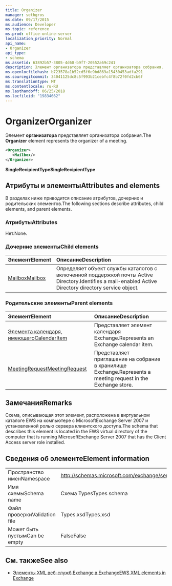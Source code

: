 ```yaml
---
title: Organizer
manager: sethgros
ms.date: 09/17/2015
ms.audience: Developer
ms.topic: reference
ms.prod: office-online-server
localization_priority: Normal
api_name:
- Organizer
api_type:
- schema
ms.assetid: 63892b57-3805-4d60-b9f7-20552a69c241
description: Элемент организатора представляет организатора собрания.
ms.openlocfilehash: b723578a1b52cd5f6e9bd869a15430453adfa291
ms.sourcegitcommit: 34041125dc8c5f993b21cebfc4f8b72f0fd2cb6f
ms.translationtype: MT
ms.contentlocale: ru-RU
ms.lasthandoff: 06/25/2018
ms.locfileid: "19834662"
---
```

# <a name="organizer"></a><span data-ttu-id="8cfc9-103">Organizer</span><span class="sxs-lookup"><span data-stu-id="8cfc9-103">Organizer</span></span>

<span data-ttu-id="8cfc9-104">Элемент **организатора** представляет организатора собрания.</span><span class="sxs-lookup"><span data-stu-id="8cfc9-104">The **Organizer** element represents the organizer of a meeting.</span></span> 
  
```xml
<Organizer>
   <Mailbox/>
</Organizer>
```

<span data-ttu-id="8cfc9-105">**SingleRecipientType**</span><span class="sxs-lookup"><span data-stu-id="8cfc9-105">**SingleRecipientType**</span></span>

## <a name="attributes-and-elements"></a><span data-ttu-id="8cfc9-106">Атрибуты и элементы</span><span class="sxs-lookup"><span data-stu-id="8cfc9-106">Attributes and elements</span></span>

<span data-ttu-id="8cfc9-107">В разделах ниже приводится описание атрибутов, дочерних и родительских элементов.</span><span class="sxs-lookup"><span data-stu-id="8cfc9-107">The following sections describe attributes, child elements, and parent elements.</span></span>
  
### <a name="attributes"></a><span data-ttu-id="8cfc9-108">Атрибуты</span><span class="sxs-lookup"><span data-stu-id="8cfc9-108">Attributes</span></span>

<span data-ttu-id="8cfc9-109">Нет.</span><span class="sxs-lookup"><span data-stu-id="8cfc9-109">None.</span></span>
  
### <a name="child-elements"></a><span data-ttu-id="8cfc9-110">Дочерние элементы</span><span class="sxs-lookup"><span data-stu-id="8cfc9-110">Child elements</span></span>

|<span data-ttu-id="8cfc9-111">**Элемент**</span><span class="sxs-lookup"><span data-stu-id="8cfc9-111">**Element**</span></span>|<span data-ttu-id="8cfc9-112">**Описание**</span><span class="sxs-lookup"><span data-stu-id="8cfc9-112">**Description**</span></span>|
|:-----|:-----|
|[<span data-ttu-id="8cfc9-113">Mailbox</span><span class="sxs-lookup"><span data-stu-id="8cfc9-113">Mailbox</span></span>](mailbox.md) <br/> |<span data-ttu-id="8cfc9-114">Определяет объект службы каталогов с включенной поддержкой почты Active Directory.</span><span class="sxs-lookup"><span data-stu-id="8cfc9-114">Identifies a mail-enabled Active Directory directory service object.</span></span>  <br/> |
   
### <a name="parent-elements"></a><span data-ttu-id="8cfc9-115">Родительские элементы</span><span class="sxs-lookup"><span data-stu-id="8cfc9-115">Parent elements</span></span>

|<span data-ttu-id="8cfc9-116">**Элемент**</span><span class="sxs-lookup"><span data-stu-id="8cfc9-116">**Element**</span></span>|<span data-ttu-id="8cfc9-117">**Описание**</span><span class="sxs-lookup"><span data-stu-id="8cfc9-117">**Description**</span></span>|
|:-----|:-----|
|[<span data-ttu-id="8cfc9-118">Элемента календаря, имеющего</span><span class="sxs-lookup"><span data-stu-id="8cfc9-118">CalendarItem</span></span>](calendaritem.md) <br/> |<span data-ttu-id="8cfc9-119">Представляет элемент календаря Exchange.</span><span class="sxs-lookup"><span data-stu-id="8cfc9-119">Represents an Exchange calendar item.</span></span>  <br/> |
|[<span data-ttu-id="8cfc9-120">MeetingRequest</span><span class="sxs-lookup"><span data-stu-id="8cfc9-120">MeetingRequest</span></span>](meetingrequest.md) <br/> |<span data-ttu-id="8cfc9-121">Представляет приглашение на собрание в хранилище Exchange.</span><span class="sxs-lookup"><span data-stu-id="8cfc9-121">Represents a meeting request in the Exchange store.</span></span>  <br/> |
   
## <a name="remarks"></a><span data-ttu-id="8cfc9-122">Замечания</span><span class="sxs-lookup"><span data-stu-id="8cfc9-122">Remarks</span></span>

<span data-ttu-id="8cfc9-123">Схема, описывающая этот элемент, расположена в виртуальном каталоге EWS на компьютере с MicrosoftExchange Server 2007 и установленной ролью сервера клиентского доступа.</span><span class="sxs-lookup"><span data-stu-id="8cfc9-123">The schema that describes this element is located in the EWS virtual directory of the computer that is running MicrosoftExchange Server 2007 that has the Client Access server role installed.</span></span>
  
## <a name="element-information"></a><span data-ttu-id="8cfc9-124">Сведения об элементе</span><span class="sxs-lookup"><span data-stu-id="8cfc9-124">Element information</span></span>

|||
|:-----|:-----|
|<span data-ttu-id="8cfc9-125">Пространство имен</span><span class="sxs-lookup"><span data-stu-id="8cfc9-125">Namespace</span></span>  <br/> |http://schemas.microsoft.com/exchange/services/2006/types  <br/> |
|<span data-ttu-id="8cfc9-126">Имя схемы</span><span class="sxs-lookup"><span data-stu-id="8cfc9-126">Schema name</span></span>  <br/> |<span data-ttu-id="8cfc9-127">Схема Types</span><span class="sxs-lookup"><span data-stu-id="8cfc9-127">Types schema</span></span>  <br/> |
|<span data-ttu-id="8cfc9-128">Файл проверки</span><span class="sxs-lookup"><span data-stu-id="8cfc9-128">Validation file</span></span>  <br/> |<span data-ttu-id="8cfc9-129">Types.xsd</span><span class="sxs-lookup"><span data-stu-id="8cfc9-129">Types.xsd</span></span>  <br/> |
|<span data-ttu-id="8cfc9-130">Может быть пустым</span><span class="sxs-lookup"><span data-stu-id="8cfc9-130">Can be empty</span></span>  <br/> |<span data-ttu-id="8cfc9-131">False</span><span class="sxs-lookup"><span data-stu-id="8cfc9-131">False</span></span>  <br/> |
   
## <a name="see-also"></a><span data-ttu-id="8cfc9-132">См. также</span><span class="sxs-lookup"><span data-stu-id="8cfc9-132">See also</span></span>

- [<span data-ttu-id="8cfc9-133">Элементы XML веб-служб Exchange в Exchange</span><span class="sxs-lookup"><span data-stu-id="8cfc9-133">EWS XML elements in Exchange</span></span>](ews-xml-elements-in-exchange.md)

